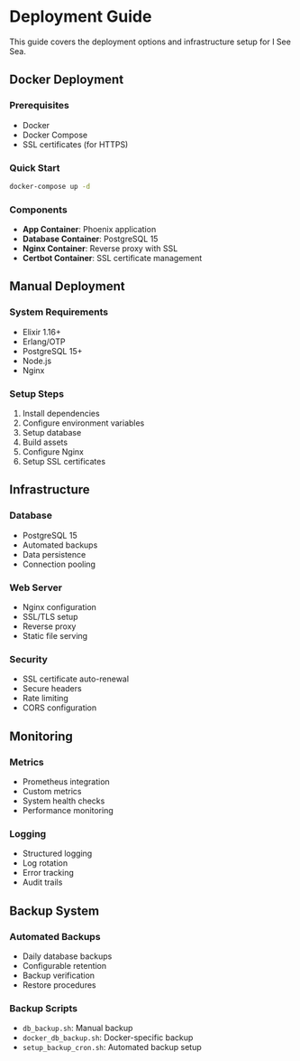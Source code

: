 # Deployment Guide

This guide covers the deployment options and infrastructure setup for I See Sea.

## Docker Deployment

### Prerequisites
- Docker
- Docker Compose
- SSL certificates (for HTTPS)

### Quick Start
```bash
docker-compose up -d
```

### Components
- **App Container**: Phoenix application
- **Database Container**: PostgreSQL 15
- **Nginx Container**: Reverse proxy with SSL
- **Certbot Container**: SSL certificate management

## Manual Deployment

### System Requirements
- Elixir 1.16+
- Erlang/OTP
- PostgreSQL 15+
- Node.js
- Nginx

### Setup Steps
1. Install dependencies
2. Configure environment variables
3. Setup database
4. Build assets
5. Configure Nginx
6. Setup SSL certificates

## Infrastructure

### Database
- PostgreSQL 15
- Automated backups
- Data persistence
- Connection pooling

### Web Server
- Nginx configuration
- SSL/TLS setup
- Reverse proxy
- Static file serving

### Security
- SSL certificate auto-renewal
- Secure headers
- Rate limiting
- CORS configuration

## Monitoring

### Metrics
- Prometheus integration
- Custom metrics
- System health checks
- Performance monitoring

### Logging
- Structured logging
- Log rotation
- Error tracking
- Audit trails

## Backup System

### Automated Backups
- Daily database backups
- Configurable retention
- Backup verification
- Restore procedures

### Backup Scripts
- `db_backup.sh`: Manual backup
- `docker_db_backup.sh`: Docker-specific backup
- `setup_backup_cron.sh`: Automated backup setup 